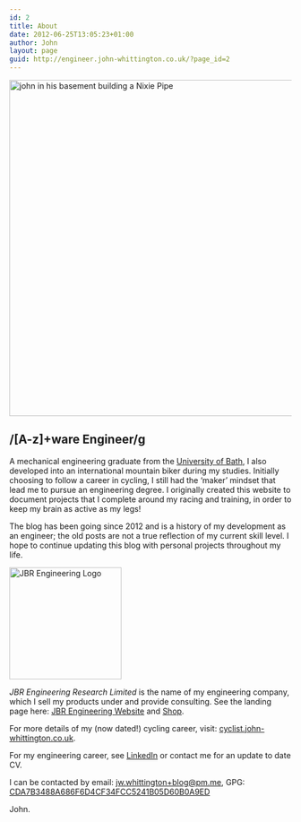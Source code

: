 ```yaml
---
id: 2
title: About
date: 2012-06-25T13:05:23+01:00
author: John
layout: page
guid: http://engineer.john-whittington.co.uk/?page_id=2
---
```


<div class="box">
    <img src="/assets/img/uploads/2012/06/IMG_0144.jpg" alt="john in his basement building a Nixie Pipe" width="600"/>
</div>

## /[A-z]+ware Engineer/g

A mechanical engineering graduate from the [University of Bath](http://www.bath.ac.uk), I also developed into an international mountain biker during my studies. Initially choosing to follow a career in cycling, I still had the &#8216;maker&#8217; mindset that lead me to pursue an engineering degree. I originally created this website to document projects that I complete around my racing and training, in order to keep my brain as active as my legs!

The blog has been going since 2012 and is a history of my development as an engineer; the old posts are not a true reflection of my current skill level. I hope to continue updating this blog with personal projects throughout my life.

<img src="/assets/img/uploads/2014/10/cropped-JBRLogo-1024x262.png" alt="JBR Engineering Logo" width="200px"/>

_JBR Engineering Research Limited_ is the name of my engineering company, which I sell my products under and provide consulting. See the landing page here: [JBR Engineering Website](https://www.jbrengineering.co.uk) and [Shop](https://shop.jbrengineering.co.uk).

For more details of my (now dated!) cycling career, visit: [cyclist.john-whittington.co.uk](https://cyclist.john-whittington.co.uk).

For my engineering career, see [LinkedIn](https://www.linkedin.com/in/jwilliamwhittington/) or contact me for an update to date CV.

I can be contacted by email: jw.whittington+blog@pm.me, GPG: [CDA7B3488A686F6D4CF34FCC5241B05D60B0A9ED](https://api.protonmail.ch/pks/lookup?op=get&search=jw.whittington@pm.me)

John.
